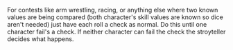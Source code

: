 For contests like arm wrestling, racing, or anything else where two known values are being compared (both character's skill values are known so dice aren't needed) just have each roll a check as normal. Do this until one character fail's a check. If neither character can fail the check the stroyteller decides what happens.